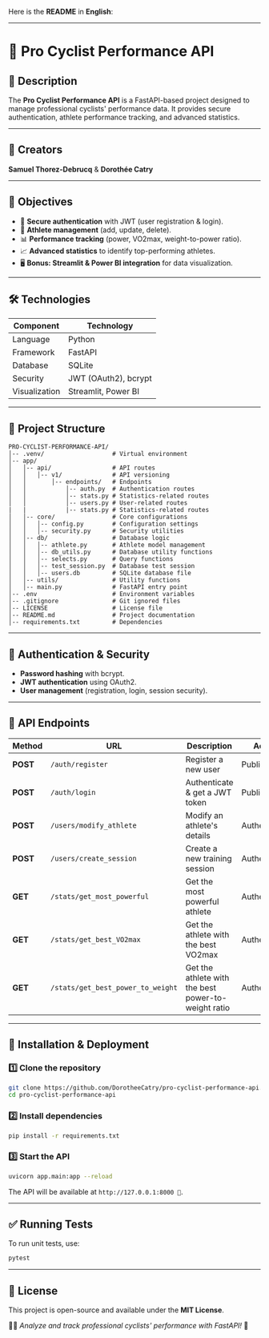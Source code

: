 Here is the **README** in **English**:  

---

# 🚴 Pro Cyclist Performance API  

## 📌 Description  
The **Pro Cyclist Performance API** is a FastAPI-based project designed to manage professional cyclists' performance data. It provides secure authentication, athlete performance tracking, and advanced statistics.  

---

## 👥 Creators  
**Samuel Thorez-Debrucq** & **Dorothée Catry**  

---

## 🎯 Objectives  
- 🔐 **Secure authentication** with JWT (user registration & login).  
- 🚴 **Athlete management** (add, update, delete).  
- 📊 **Performance tracking** (power, VO2max, weight-to-power ratio).  
- 📈 **Advanced statistics** to identify top-performing athletes.  
- 🖥 **Bonus: Streamlit & Power BI integration** for data visualization.  

---

## 🛠 Technologies  
| **Component** | **Technology** |
|--------------|---------------|
| Language | Python |
| Framework | FastAPI |
| Database | SQLite |
| Security | JWT (OAuth2), bcrypt |
| Visualization | Streamlit, Power BI |

---

## 📂 Project Structure  

```
PRO-CYCLIST-PERFORMANCE-API/
│-- .venv/                   # Virtual environment
│-- app/
│   │-- api/                 # API routes
│   │   │-- v1/              # API versioning
│   │       │-- endpoints/   # Endpoints
│   │           │-- auth.py  # Authentication routes
│   │           │-- stats.py # Statistics-related routes
│   │           │-- users.py # User-related routes
|   |           |-- stats.py # Statistics-related routes
│   │-- core/                # Core configurations
│   │   │-- config.py        # Configuration settings
│   │   │-- security.py      # Security utilities
│   │-- db/                  # Database logic
│   │   │-- athlete.py       # Athlete model management
│   │   │-- db_utils.py      # Database utility functions
│   │   │-- selects.py       # Query functions
│   │   │-- test_session.py  # Database test session
│   │   │-- users.db         # SQLite database file
│   │-- utils/               # Utility functions
│   │-- main.py              # FastAPI entry point
│-- .env                     # Environment variables
│-- .gitignore               # Git ignored files
│-- LICENSE                  # License file
│-- README.md                # Project documentation
│-- requirements.txt         # Dependencies
```

---

## 🔑 Authentication & Security  
- **Password hashing** with bcrypt.  
- **JWT authentication** using OAuth2.  
- **User management** (registration, login, session security).  

---

## 📌 API Endpoints  
| Method | URL | Description | Access |
|--------|-----|------------|--------|
| **POST** | `/auth/register` | Register a new user | Public |
| **POST** | `/auth/login` | Authenticate & get a JWT token | Public |
| **POST**  | `/users/modify_athlete` | Modify an athlete's details | Authenticated |
| **POST** | `/users/create_session` | Create a new training session | Authenticated |
| **GET**  | `/stats/get_most_powerful` | Get the most powerful athlete | Authenticated |
| **GET**  | `/stats/get_best_VO2max` | Get the athlete with the best VO2max | Authenticated |
| **GET**  | `/stats/get_best_power_to_weight` | Get the athlete with the best power-to-weight ratio | Authenticated |

---

## 🚀 Installation & Deployment  

### 1️⃣ Clone the repository  
```bash
git clone https://github.com/DorotheeCatry/pro-cyclist-performance-api.git
cd pro-cyclist-performance-api
```

### 2️⃣ Install dependencies  
```bash
pip install -r requirements.txt
```

### 3️⃣ Start the API  
```bash
uvicorn app.main:app --reload
```
The API will be available at `http://127.0.0.1:8000 🚀`.

---

## ✅ Running Tests  
To run unit tests, use:  
```bash
pytest
```

---

## 📜 License  
This project is open-source and available under the **MIT License**.  

🚴‍♂️ _Analyze and track professional cyclists' performance with FastAPI!_ 🚀
